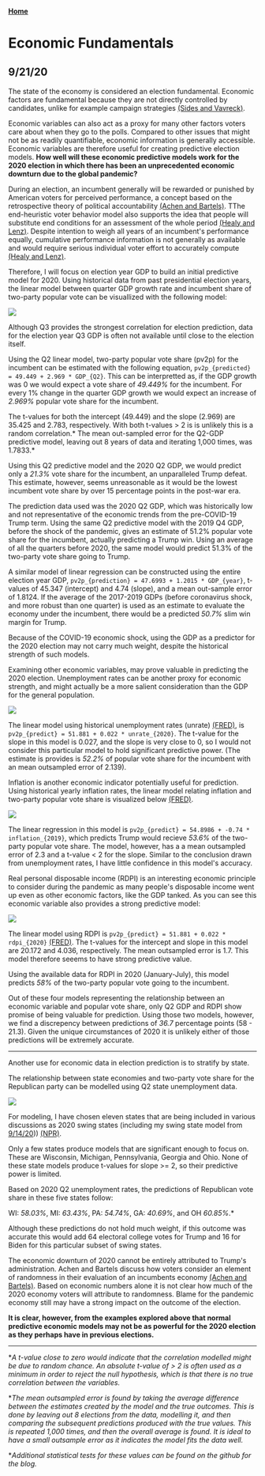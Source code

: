 <script type="text/javascript"
        src="https://cdnjs.cloudflare.com/ajax/libs/mathjax/2.7.0/MathJax.js?config=TeX-AMS_CHTML"></script>

#### [Home](https://cassidybargell.github.io/election_analytics/)

# Economic Fundamentals 
## 9/21/20

The state of the economy is considered an election fundamental. Economic factors are fundamental because they are not directly controlled by candidates, unlike for example campaign strategies  [(Sides and Vavreck)](https://muse-jhu-edu.ezp-prod1.hul.harvard.edu/book/64467). 
 
Economic variables can also act as a proxy for many other factors voters care about when they go to the polls. Compared to other issues that might not be as readily quantifiable, economic information is generally accessible. Economic variables are therefore useful for creating predictive election models. **How well will these economic predictive models work for the 2020 election in which there has been an unprecedented economic downturn due to the global pandemic?**

During an election, an incumbent generally will be rewarded or punished by American voters for perceived performance, a concept based on the retrospective theory of political accountability [(Achen and Bartels)](https://muse-jhu-edu.ezp-prod1.hul.harvard.edu/book/64646). TThe end-heuristic voter behavior model also supports the idea that people will substitute end conditions for an assessment of the whole period [(Healy and Lenz)](https://www-jstor-org.ezp-prod1.hul.harvard.edu/stable/24363467?seq=1#metadata_info_tab_contents). Despite intention to weigh all years of an incumbent's performance equally, cumulative performance information is not generally as available and would require serious individual voter effort to accurately compute [(Healy and Lenz)](https://www-jstor-org.ezp-prod1.hul.harvard.edu/stable/24363467?seq=1#metadata_info_tab_contents). 

Therefore, I will focus on election year GDP to build an initial predictive model for 2020. Using historical data from past presidential election years, the linear model between quarter GDP growth rate and incumbent share of two-party popular vote can be visuallized with the following model:

![](../figures/gdp_v_pv2p.png)

Although Q3 provides the strongest correlation for election prediction, data for the election year Q3 GDP is often not available until close to the election itself.

Using the Q2 linear model, two-party popular vote share (pv2p) for the incumbent can be estimated with the following equation, `pv2p_{predicted} = 49.449 + 2.969 * GDP_{Q2}`. This can be interpretted as, if the GDP growth was 0 we would expect a vote share of *49.449%* for the incumbent. For every 1% change in the quarter GDP growth we would expect an increase of *2.969%* popular vote share for the incumbent. 

The t-values for both the intercept (49.449) and the slope (2.969) are 35.425 and 2.783, respectively. With both t-values > 2 is is unlikely this is a random correlation.* 
The mean out-sampled error for the Q2-GDP predictive model, leaving out 8 years of data and iterating 1,000 times, was 1.7833.*

Using this Q2 predictive model and the 2020 Q2 GDP, we would predict only a *21.3%* vote share for the incumbent, an unparalleled Trump defeat. This estimate, however, seems unreasonable as it would be the lowest incumbent vote share by over 15 percentage points in the post-war era.

The prediction data used was the 2020 Q2 GDP, which was historically low and not representative of the economic trends from the pre-COVID-19 Trump term. Using the same Q2 predictive model with the 2019 Q4 GDP, before the shock of the pandemic, gives an estimate of 51.2% popular vote share for the incumbent, actually predicting a Trump win. Using an average of all the quarters before 2020, the same model would predict 51.3% of the two-party vote share going to Trump. 

A similar model of linear regression can be constructed using the entire election year GDP, `pv2p_{prediction} = 47.6993 + 1.2015 * GDP_{year}`, t-values of 45.347 (intercept) and 4.74 (slope), and a mean out-sample error of 1.8124. If the average of the 2017-2019 GDPs (before coronavirus shock, and more robust than one quarter) is used as an estimate to evaluate the economy under the incumbent, there would be a predicted *50.7%* slim win margin for Trump.

Because of the COVID-19 economic shock, using the GDP as a predictor for the 2020 election may not carry much weight, despite the historical strength of such models. 

Examining other economic variables, may prove valuable in predicting the 2020 election. Unemployment rates can be another proxy for economic strength, and might actually be a more salient consideration than the GDP for the general population.

![](../figures/unemployment_lm.png)

The linear model using historical unemployment rates (unrate) [(FRED)](https://fred.stlouisfed.org/series/UNRATE), is `pv2p_{predict} = 51.881 + 0.022 * unrate_{2020}`. The t-value for the slope in this model is 0.027, and the slope is very close to 0, so I would not consider this particular model to hold significant predictive power. (The estimate is provides is *52.2%* of popular vote share for the incumbent with an mean outsampled error of 2.139). 

Inflation is another economic indicator potentially useful for prediction. Using historical yearly inflation rates, the linear model relating inflation and two-party popular vote share is visualized below [(FRED)](https://fred.stlouisfed.org/series/FPCPITOTLZGUSA). 

![](../figures/inflate_lm.png)

The linear regression in this model is `pv2p_{predict} = 54.8986 + -0.74 * inflation_{2019}`, which predicts Trump would recieve *53.6%* of the two-party popular vote share. The model, however, has a a mean outsampled error of 2.3 and a t-value < 2 for the slope. Similar to the conclusion drawn from unemployment rates, I have little confidence in this model's accuracy. 

Real personal disposable income (RDPI) is an interesting economic principle to consider during the pandemic as many people's disposable income went up even as other economic factors, like the GDP tanked. As you can see this economic variable also provides a strong predictive model:

![](../figures/rdpi_lm.png)

The linear model using RDPI  is `pv2p_{predict} = 51.881 + 0.022 * rdpi_{2020}` [(FRED)](https://fred.stlouisfed.org/series/DSPIC96). The t-values for the intercept and slope in this model are 20.172 and 4.036, respectively. The mean outsampled error is 1.7. This model therefore seeems to have strong predictive value. 

Using the available data for RDPI in 2020 (January-July), this model predicts *58%* of the two-party popular vote going to the incumbent. 

Out of these four models representing the relationship between an economic variable and popular vote share, only Q2 GDP and RDPI show promise of being valuable for prediction. Using those two models, however, we find a discrepency between predictions of *36.7* percentage points (58 - 21.3). Given the unique circumstances of 2020 it is unlikely either of those predictions will be extremely accurate.

<hr>

Another use for economic data in election prediction is to stratify by state.

The relationship between state economies and two-party vote share for the Republican party can be modelled using Q2 state unemployment data.

![](../figures/swing_lm.png)

For modeling, I have chosen  eleven states that are being included in various discussions as 2020 swing states (including my swing state model from [9/14/20](https://cassidybargell.github.io/election_analytics/posts/week_1.html))) [(NPR)](https://www.npr.org/2020/09/16/912004173/2020-electoral-map-ratings-landscape-tightens-some-but-biden-is-still-ahead).

Only a few states produce models that are significant enough to focus on. These are Wisconsin, Michigan, Pennsylvania, Georgia and Ohio. None of these state models produce t-values for slope >= 2, so their predictive power is limited. 

Based on 2020 Q2 unemployment rates, the predictions of Republican vote share in these five states follow: 

WI: *58.03%*, MI: *63.43%*, PA: *54.74%*, GA: *40.69%*, and OH *60.85%*.*

Although these predictions do not hold much weight, if this outcome was accurate this would add 64 electoral college votes for Trump and 16 for Biden for this particular subset of swing states. 

The economic downturn of 2020 cannot be entirely attributed to Trump's administration. Achen and Bartels discuss how voters consider an element of randomness in their evaluation of an incumbents economy [(Achen and Bartels)](https://muse-jhu-edu.ezp-prod1.hul.harvard.edu/book/64646). Based on economic numbers alone it is not clear how much of the 2020 economy voters will attribute to randomness. Blame for  the pandemic economy still may have a strong impact on the outcome of the election.

**It is clear, however, from the examples explored above that normal predictive economic models may not be as powerful for the 2020 election as they perhaps have in previous elections.**

<hr>

**A t-value close to zero would indicate that the correlation modelled might be due to random chance. An absolute t-value of > 2 is often used as a minimum in order to reject the null hypothesis, which is that there is no true correlation between the variables.*


**The mean outsampled error is found by taking the average difference between the estimates created by the model and the true outcomes. This is done by leaving out 8 elections from the data, modelling it, and then comparing the subsequent predictions produced with the true values. This is repeated 1,000 times, and then the overall average is found. It is ideal to have a small outsample error as it indicates the model fits the data well.*

**Additional statistical tests for these values can be found on the github for the blog.*